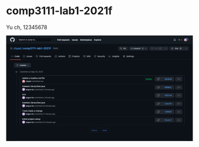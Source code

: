 # comp3111-lab1-2021f

Yu ch, 12345678

![screenshot of history](https://github.com/chyad/comp3111-lab1-2021f/blob/master/Screenshot%202022-09-15%20at%2020.06.35.png?raw=true)
